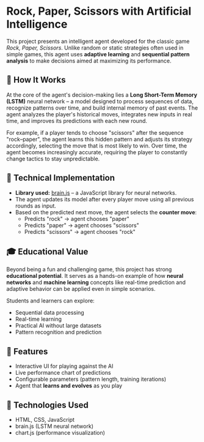 # Rock, Paper, Scissors with Artificial Intelligence

This project presents an intelligent agent developed for the classic game *Rock, Paper, Scissors*. Unlike random or static strategies often used in simple games, this agent uses **adaptive learning** and **sequential pattern analysis** to make decisions aimed at maximizing its performance.

## 🧠 How It Works

At the core of the agent's decision-making lies a **Long Short-Term Memory (LSTM)** neural network – a model designed to process sequences of data, recognize patterns over time, and build internal memory of past events. The agent analyzes the player's historical moves, integrates new inputs in real time, and improves its predictions with each new round.

For example, if a player tends to choose "scissors" after the sequence "rock–paper", the agent learns this hidden pattern and adjusts its strategy accordingly, selecting the move that is most likely to win. Over time, the agent becomes increasingly accurate, requiring the player to constantly change tactics to stay unpredictable.

## 🔧 Technical Implementation

- **Library used:** [brain.js](https://brain.js.org/) – a JavaScript library for neural networks.
- The agent updates its model after every player move using all previous rounds as input.
- Based on the predicted next move, the agent selects the **counter move**:
  - Predicts "rock" → agent chooses "paper"
  - Predicts "paper" → agent chooses "scissors"
  - Predicts "scissors" → agent chooses "rock"

## 🎓 Educational Value

Beyond being a fun and challenging game, this project has strong **educational potential**. It serves as a hands-on example of how **neural networks** and **machine learning** concepts like real-time prediction and adaptive behavior can be applied even in simple scenarios.

Students and learners can explore:
- Sequential data processing
- Real-time learning
- Practical AI without large datasets
- Pattern recognition and prediction

## 🚀 Features

- Interactive UI for playing against the AI
- Live performance chart of predictions
- Configurable parameters (pattern length, training iterations)
- Agent that **learns and evolves** as you play

## 📁 Technologies Used

- HTML, CSS, JavaScript
- brain.js (LSTM neural network)
- chart.js (performance visualization)
